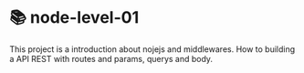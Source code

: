# :books: node-level-01
This project is a introduction about nojejs and middlewares. How to building a API REST with routes and params, querys and body.
